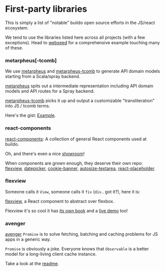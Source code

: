 # First-party libraries

This is simply a list of "notable" buildo open source efforts in the JS/react ecosystem.

We tend to use the libraries listed here across all projects (with a few exceptions). Head to [webseed](https://github.com/buildo/webseed) for a comprehensive example touching many of these.

### metarpheus[-tcomb]
We use [metarpheus](https://github.com/buildo/metarpheus) and [metarpheus-tcomb](https://github.com/buildo/metarpheus-tcomb) to generate API domain models starting from a Scala/spray backend.

[metarpheus](https://github.com/buildo/metarpheus) spits out a intermediate representation including API domain models and API routes for a Spray backend.

[metarpheus-tcomb](https://github.com/buildo/metarpheus-tcomb) picks it up and output a customizable "transliteration" into JS / tcomb terms.

Here's the gist: [Example](https://github.com/buildo/metarpheus-tcomb/blob/master/README.md#example).

### react-components

[react-components](https://github.com/buildo/react-components): A collection of general React components used at buildo.

Oh, and there's even a nice [showroom](http://react-components.buildo.io/)!

When components are grown enough, they deserve their own repo: [flexview](https://github.com/buildo/react-flexview), [datepicker](https://github.com/buildo/rc-datepicker), [cookie-banner](https://github.com/buildo/react-cookie-banner), [autosize-textarea](https://github.com/buildo/react-autosize-textarea), [react-placeholder](https://github.com/buildo/react-placeholder).

### flexview

Someone calls it `View`, someone calls it `fiv` (`div`.. got it?), here it is:

[flexview](https://github.com/buildo/react-flexview), a React component to abstract over flexbox.

Flexview it's so cool it has [its own book](http://buildo.github.io/react-flexview/) and a [live demo](http://react-components.buildo.io/#flexview) too!

### avenger

[avenger](https://github.com/buildo/avenger) `Promise` is to solve fetching, batching and caching problems for JS apps in a generic way.

`Promise` is obviously a joke. Everyone knows that `Observable` is a better model for a long-living client cache instance.

Take a look at the [readme](https://github.com/buildo/avenger).
